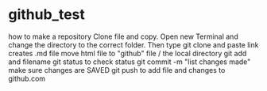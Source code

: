# github_test
how to make a repository
Clone file and copy. Open new Terminal and change the directory to the correct folder. 
Then type git clone and paste link
creates .md file 
move html file to "github" file / the local directory
git add and filename
git status to check status
git commit -m "list changes made"
make sure changes are SAVED
git push to add file and changes to github.com
